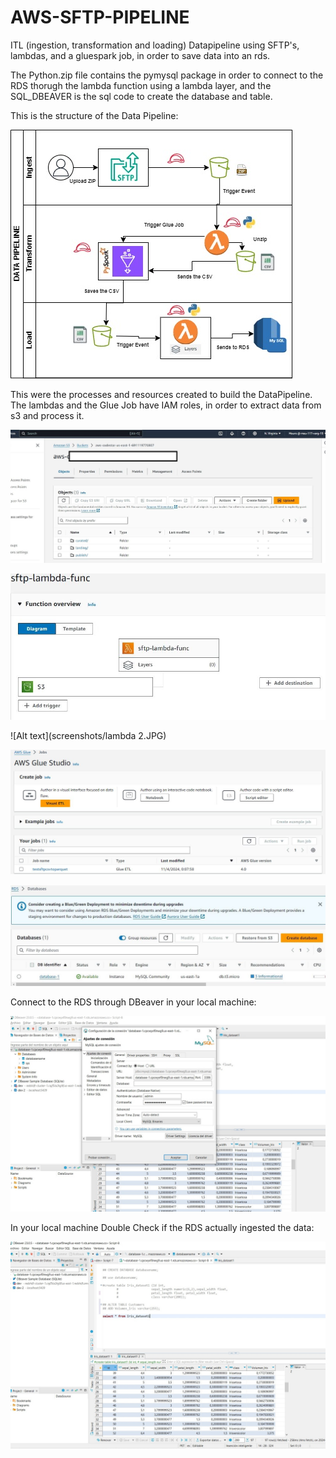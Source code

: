# AWS-SFTP-PIPELINE

ITL (ingestion, transformation and loading) Datapipeline using SFTP's, lambdas, and a gluespark job, in order to save data into an rds.

The Python.zip file contains the pymysql package in order to connect to the RDS thorugh the lambda function using a lambda layer, and the SQL_DBEAVER is the sql code to create the database and table.

This is the structure of the Data Pipeline:

![Alt text](screenshots/sftp-pipeline.jpg)

This were the processes and resources created to build the DataPipeline.
The lambdas and the Glue Job have IAM roles, in order to extract data from s3 and process it.

![Alt text](screenshots/s3.JPG)

![Alt text](screenshots/lambda.JPG)

![Alt text](screenshots/lambda 2.JPG)

![Alt text](screenshots/glue.JPG)

![Alt text](screenshots/rds.JPG)

Connect to the RDS through DBeaver in your local machine:

![Alt text](screenshots/1.jpeg)

In your local machine Double Check if the RDS actually ingested the data:

![Alt text](screenshots/2.jpeg)
